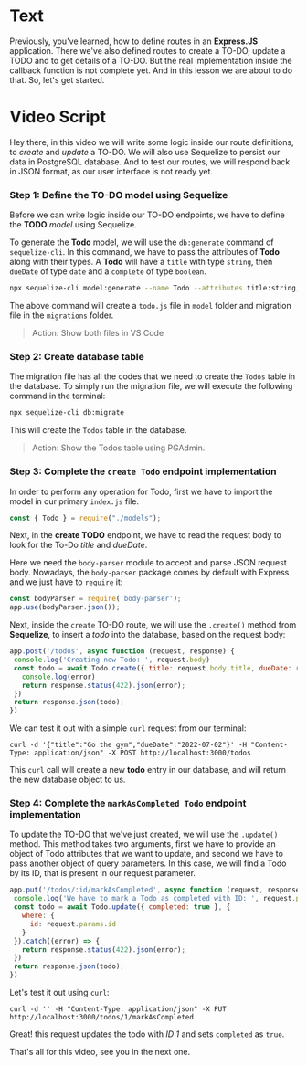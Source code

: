 # Text
 
Previously, you've learned, how to define routes in an **Express.JS** application. There we've also defined routes to create a TO-DO, update a TODO and to get details of a TO-DO. But the real implementation inside the callback function is not complete yet. And in this lesson we are about to do that. So, let's get started.
 
# Video Script
Hey there, in this video we will write some logic inside our route definitions, to *create* and *update* a TO-DO. We will also use Sequelize to persist our data in PostgreSQL database. And to test our routes, we will respond back in JSON format, as our user interface is not ready yet.
 
### Step 1: Define the TO-DO model using Sequelize
Before we can write logic inside our TO-DO endpoints, we have to define the **TODO** *model* using Sequelize.
 
To generate the **Todo** model, we will use the `db:generate` command of `sequelize-cli`. In this command, we have to pass the attributes of **Todo** along with their types. A **Todo** will have a `title` with type `string`, then `dueDate` of type `date` and a `complete` of type `boolean`.
 
```sh
npx sequelize-cli model:generate --name Todo --attributes title:string,dueDate:dateonly,completed:boolean
```
 
The above command will create a `todo.js` file in `model` folder and migration file in the `migrations` folder.
 
> Action: Show both files in VS Code
 
### Step 2: Create database table
The migration file has all the codes that we need to create the `Todos` table in the database. To simply run the migration file, we will execute the following command in the terminal:
 
```sh
npx sequelize-cli db:migrate
```
This will create the `Todos` table in the database.
> Action: Show the Todos table using PGAdmin.
 
### Step 3: Complete the `create Todo` endpoint implementation
In order to perform any operation for Todo, first we have to import the model in our primary `index.js` file.
```js
const { Todo } = require("./models");
```
 
Next, in the **create TODO** endpoint, we have to read the request body to look for the To-Do *title* and *dueDate*.
 
Here we need the `body-parser` module to accept and parse JSON request body. Nowadays, the `body-parser` package comes by default with Express and we just have to `require` it:
```js
const bodyParser = require('body-parser');
app.use(bodyParser.json());
```
 
Next, inside the `create` TO-DO route, we will use the `.create()` method from **Sequelize**, to insert a *todo* into the database, based on the request body:
```js
app.post('/todos', async function (request, response) {
 console.log('Creating new Todo: ', request.body)
 const todo = await Todo.create({ title: request.body.title, dueDate: request.body.dueDate, completed: false }).catch((error) => {
   console.log(error)
   return response.status(422).json(error);
 })
 return response.json(todo);
})
```
 
We can test it out with a simple `curl` request from our terminal:
````
curl -d '{"title":"Go the gym","dueDate":"2022-07-02"}' -H "Content-Type: application/json" -X POST http://localhost:3000/todos
````
 
This `curl` call will create a new **todo** entry in our database, and will return the new database object to us.
 
 
### Step 4: Complete the `markAsCompleted Todo` endpoint implementation
To update the TO-DO that we've just created, we will use the `.update()` method. This method takes two arguments, first we have to provide an object of Todo attributes that we want to update, and second we have to pass another object of query parameters. In this case, we will find a Todo by its ID, that is present in our request parameter.
```js
app.put('/todos/:id/markAsCompleted', async function (request, response) {
 console.log('We have to mark a Todo as completed with ID: ', request.params.id)
 const todo = await Todo.update({ completed: true }, {
   where: {
     id: request.params.id
   }
 }).catch((error) => {
   return response.status(422).json(error);
 })
 return response.json(todo);
})
```
 
Let's test it out using `curl`:
````
curl -d '' -H "Content-Type: application/json" -X PUT http://localhost:3000/todos/1/markAsCompleted
````
Great! this request updates the todo with *ID 1* and sets `completed` as `true`.
 
That's all for this video, see you in the next one.

